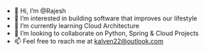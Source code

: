 - 👋 Hi, I’m @Rajesh
- 👀 I’m interested in building software that improves our lifestyle
- 🌱 I’m currently learning Cloud Architecture
- 💞️ I’m looking to collaborate on Python, Spring & Cloud Projects
- 📫 Feel free to reach me at kalven22@outlook.com

<!---
kalven22/kalven22 is a ✨ special ✨ repository because its `README.md` (this file) appears on your GitHub profile.
You can click the Preview link to take a look at your changes.
--->
